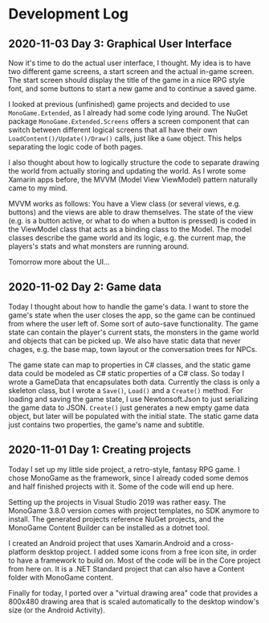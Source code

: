 # Development Log

## 2020-11-03 Day 3: Graphical User Interface

Now it's time to do the actual user interface, I thought. My idea is to have
two different game screens, a start screen and the actual in-game screen. The
start screen should display the title of the game in a nice RPG style font,
and some buttons to start a new game and to continue a saved game.

I looked at previous (unfinished) game projects and decided to use
`MonoGame.Extended`, as I already had some code lying around. The NuGet
package `MonoGame.Extended.Screens` offers a screen component that can
switch between different logical screens that all have their own
`LoadContent()/Update()/Draw()` calls, just like a `Game` object. This
helps separating the logic code of both pages.

I also thought about how to logically structure the code to separate drawing
the world from actually storing and updating the world. As I wrote some
Xamarin apps before, the MVVM (Model View ViewModel) pattern naturally came to
my mind.

MVVM works as follows: You have a View class (or several views, e.g. buttons)
and the views are able to draw themselves. The state of the view (e.g. is a
button active, or what to do when a button is pressed) is coded in the
ViewModel class that acts as a binding class to the Model. The model classes
describe the game world and its logic, e.g. the current map, the players's
stats and what monsters are running around.

Tomorrow more about the UI...

## 2020-11-02 Day 2: Game data

Today I thought about how to handle the game's data. I want to store the
game's state when the user closes the app, so the game can be continued from
where the user left of. Some sort of auto-save functionality. The game state
can contain the player's current stats, the monsters in the game world and
objects that can be picked up. We also have static data that never chages,
e.g. the base map, town layout or the conversation trees for NPCs.

The game state can map to properties in C# classes, and the static game data
could be modeled as C# static properties of a C# class. So today I wrote a
GameData that encapsulates both data. Currently the class is only a skeleton
class, but I wrote a `Save()`, `Load()` and a `Create()` method. For loading
and saving the game state, I use Newtonsoft.Json to just serializing the game
data to JSON. `Create()` just generates a new empty game data object, but
later will be populated with the initial state. The static game data just
contains two properties, the game's name and subtitle.

## 2020-11-01 Day 1: Creating projects

Today I set up my little side project, a retro-style, fantasy RPG game. I
chose MonoGame as the framework, since I already coded some demos and half
finished projects with it. Some of the code will end up here.

Setting up the projects in Visual Studio 2019 was rather easy. The MonoGame
3.8.0 version comes with project templates, no SDK anymore to install. The
generated projects reference NuGet projects, and the MonoGame Content Builder
can be installed as a dotnet tool.

I created an Android project that uses Xamarin.Android and a cross-platform
desktop project. I added some icons from a free icon site, in order to have a
framework to build on. Most of the code will be in the Core project from here
on. It is a .NET Standard project that can also have a Content folder with
MonoGame content.

Finally for today, I ported over a "virtual drawing area" code that provides
a 800x480 drawing area that is scaled automatically to the desktop window's
size (or the Android Activity).
